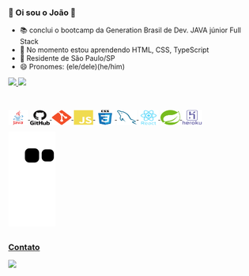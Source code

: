 ### 👋 Oi sou o João 👋

- 📚 conclui o bootcamp da Generation Brasil de Dev. JAVA júnior Full Stack
- 🌱 No momento estou aprendendo HTML, CSS, TypeScript
- 📍  Residente de São Paulo/SP
- 😄 Pronomes: (ele/dele)(he/him)

<div>
  <a href="https://github.com/Jprood">
  <img height="130em" src="https://github-readme-stats.vercel.app/api?username=Jprood&show_icons=true&theme=chartreuse-dark&include_all_commits=true&count_private=true"/>
  <img height="130em" src="https://github-readme-stats.vercel.app/api/top-langs/?username=Jprood&layout=compact&langs_count=7&theme=chartreuse-dark"/>
</div>
  
   ##
  
  <div style="display: inline_block"><br>
  <img align="center" alt="Rafa-Python" height="30" width="40" src="https://github.com/devicons/devicon/blob/master/icons/java/java-original-wordmark.svg">
  <img align="center" alt="Rafa-Python" height="30" width="40" src="https://github.com/devicons/devicon/blob/master/icons/github/github-original-wordmark.svg">
  <img align="center" alt="Rafa-Python" height="30" width="40" src="https://github.com/devicons/devicon/blob/master/icons/git/git-plain.svg">
  <img align="center" alt="Rafa-Python" height="30" width="40" src="https://raw.githubusercontent.com/devicons/devicon/2ae2a900d2f041da66e950e4d48052658d850630/icons/javascript/javascript-plain.svg">
  <img align="center" alt="Rafa-Python" height="30" width="40" src="https://raw.githubusercontent.com/devicons/devicon/2ae2a900d2f041da66e950e4d48052658d850630/icons/css3/css3-original-wordmark.svg">
  <img align="center" alt="Rafa-Python" height="30" width="40" src="https://raw.githubusercontent.com/devicons/devicon/2ae2a900d2f041da66e950e4d48052658d850630/icons/mysql/mysql-original.svg">
  <img align="center" alt="Rafa-Python" height="30" width="40" src="https://raw.githubusercontent.com/devicons/devicon/2ae2a900d2f041da66e950e4d48052658d850630/icons/react/react-original-wordmark.svg">
  <img align="center" alt="Rafa-Python" height="30" width="40" src="https://raw.githubusercontent.com/devicons/devicon/2ae2a900d2f041da66e950e4d48052658d850630/icons/spring/spring-original.svg">
  <img align="center" alt="Rafa-Python" height="30" width="40" src="https://raw.githubusercontent.com/devicons/devicon/2ae2a900d2f041da66e950e4d48052658d850630/icons/heroku/heroku-original-wordmark.svg">
    
<div> 
 
  ![Snake animation](https://github.com/Jprood/Jprood/blob/output/github-contribution-grid-snake.svg)
 
</div>

   ##
    
### Contato
    
<div> 
  
  <a href="https://www.linkedin.com/in/joao-pedro-rocha/" target="_blank"><img src="https://img.shields.io/badge/-LinkedIn-%230077B5?style=for-the-badge&logo=linkedin&logoColor=white" target="_blank"></a> 
 
</div>
